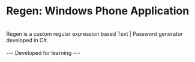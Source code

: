 # Regen: Windows Phone Application
<br />
Regen is a custom regular expression based Text | Password generator developed in C#.
<br />
<br />
--- Developed for learning ---
